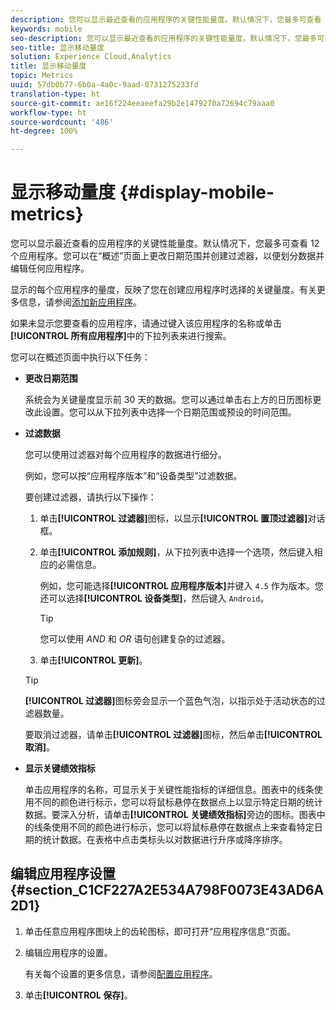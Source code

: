 ```yaml
---
description: 您可以显示最近查看的应用程序的关键性能量度。默认情况下，您最多可查看 12 个应用程序。您可以在“概述”页面上更改日期范围并创建过滤器，以便划分数据并编辑任何应用程序。
keywords: mobile
seo-description: 您可以显示最近查看的应用程序的关键性能量度。默认情况下，您最多可查看 12 个应用程序。您可以在“概述”页面上更改日期范围并创建过滤器，以便划分数据并编辑任何应用程序。
seo-title: 显示移动量度
solution: Experience Cloud,Analytics
title: 显示移动量度
topic: Metrics
uuid: 57db0b77-6b0a-4a0c-9aad-0731275233fd
translation-type: ht
source-git-commit: ae16f224eeaeefa29b2e1479270a72694c79aaa0
workflow-type: ht
source-wordcount: '486'
ht-degree: 100%

---
```



# 显示移动量度 {#display-mobile-metrics}

您可以显示最近查看的应用程序的关键性能量度。默认情况下，您最多可查看 12 个应用程序。您可以在“概述”页面上更改日期范围并创建过滤器，以便划分数据并编辑任何应用程序。

显示的每个应用程序的量度，反映了您在创建应用程序时选择的关键量度。有关更多信息，请参阅[添加新应用程序](/help/using/manage-apps/t-new-app.md)。

如果未显示您要查看的应用程序，请通过键入该应用程序的名称或单击&#x200B;**[!UICONTROL 所有应用程序]**&#x200B;中的下拉列表来进行搜索。

您可以在概述页面中执行以下任务：

* **更改日期范围**

   系统会为关键量度显示前 30 天的数据。您可以通过单击右上方的日历图标更改此设置。您可以从下拉列表中选择一个日期范围或预设的时间范围。

* **过滤数据**

   您可以使用过滤器对每个应用程序的数据进行细分。

   例如，您可以按“应用程序版本”和“设备类型”过滤数据。

   要创建过滤器，请执行以下操作：

   1. 单击&#x200B;**[!UICONTROL 过滤器]**&#x200B;图标，以显示&#x200B;**[!UICONTROL 置顶过滤器]**&#x200B;对话框。
   1. 单击&#x200B;**[!UICONTROL 添加规则]**，从下拉列表中选择一个选项，然后键入相应的必需信息。

      例如，您可能选择&#x200B;**[!UICONTROL 应用程序版本]**&#x200B;并键入 `4.5` 作为版本。您还可以选择&#x200B;**[!UICONTROL 设备类型]**，然后键入 `Android`。

      >[!TIP]
      >
      >您可以使用 *AND* 和 *OR* 语句创建复杂的过滤器。

   1. 单击&#x200B;**[!UICONTROL 更新]**。
   >[!TIP]
   >
   >**[!UICONTROL 过滤器]**&#x200B;图标旁会显示一个蓝色气泡，以指示处于活动状态的过滤器数量。

   要取消过滤器，请单击&#x200B;**[!UICONTROL 过滤器]**&#x200B;图标，然后单击&#x200B;**[!UICONTROL 取消]**。

* **显示关键绩效指标**

   单击应用程序的名称，可显示关于关键性能指标的详细信息。图表中的线条使用不同的颜色进行标示，您可以将鼠标悬停在数据点上以显示特定日期的统计数据。要深入分析，请单击&#x200B;**[!UICONTROL 关键绩效指标]**&#x200B;旁边的图标。图表中的线条使用不同的颜色进行标示，您可以将鼠标悬停在数据点上来查看特定日期的统计数据。在表格中点击类标头以对数据进行升序或降序排序。

## 编辑应用程序设置 {#section_C1CF227A2E534A798F0073E43AD6A2D1}

1. 单击任意应用程序图块上的齿轮图标，即可打开“应用程序信息”页面。
1. 编辑应用程序的设置。

   有关每个设置的更多信息，请参阅[配置应用程序](/help/using/c-manage-app-settings/c-mob-confg-app/c-mob-confg-app.md)。

1. 单击&#x200B;**[!UICONTROL 保存]**。
